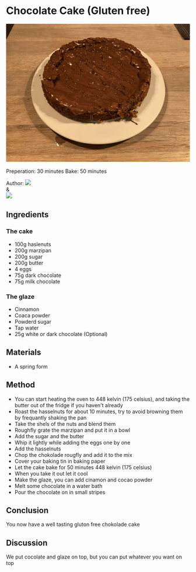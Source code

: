 # Chocolate Cake (Gluten free)
<p align="center">
<img src="kage.jpg" />
</p>

Preperation: 30 minutes Bake: 50 minutes

Author:
<a href="https://discord.com"><img src="https://img.shields.io/badge/Discord-Drillenissen%234268-25?style=for-the-badge&logo=discord" /> </a>  
&  
<a href="https://discord.com"><img src="https://img.shields.io/badge/Discord-Eden%237480-25?style=for-the-badge&logo=discord" /> </a>

## Ingredients
### The cake
* 100g haslenuts
* 200g marzipan
* 200g sugar
* 200g butter
* 4 eggs
* 75g dark chocolate
* 75g milk chocolate

### The glaze
* Cinnamon
* Coaca powder
* Powderd sugar
* Tap water
* 25g white or dark chocolate (Optional)

## Materials
* A spring form

## Method
* You can start heating the oven to 448 kelvin (175 celsius), and taking the butter out of the fridge if you haven't already
* Roast the hasselnuts for about 10 minutes, try to avoid browning them by frequantly shaking the pan
* Take the shels of the nuts and blend them
* Roughfly grate the marzipan and put it in a bowl
* Add the sugar and the butter
* Whip it lightly while adding the eggs one by one
* Add the hasselnuts
* Chop the chokolade rougfly and add it to the mix
* Cover your baking tin in baking paper
* Let the cake bake for 50 minutes 448 kelvin (175 celsius)
* When you take it out let it cool
* Make the glaze, you can add cinamon and cocao powder
* Melt some chocolate in a water bath
* Pour the chocolate on in small stripes

## Conclusion
You now have a well tasting gluton free chokolade cake

## Discussion
We put cocolate and glaze on top, but you can put whatever you want on top
